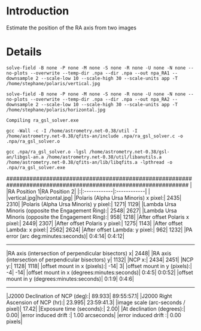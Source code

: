 # Introduction #

Estimate the position of the RA axis from two images


# Details #


`solve-field -B none -P none -M none -S none -R none -U none -N none --no-plots --overwrite --temp-dir .npa --dir .npa --out npa_RA1 --downsample 2 --scale-low 10 --scale-high 30 --scale-units app -T /home/stephane/polaris/vertical.jpg`

`solve-field -B none -P none -M none -S none -R none -U none -N none --no-plots --overwrite --temp-dir .npa --dir .npa --out npa_RA2 --downsample 2 --scale-low 10 --scale-high 30 --scale-units app -T /home/stephane/polaris/horizontal.jpg`

`Compiling ra_gsl_solver.exe`

`gcc -Wall -c -I /home/astrometry.net-0.38/util -I /home/astrometry.net-0.38/qfits-an/include .npa/ra_gsl_solver.c -o .npa/ra_gsl_solver.o`

`gcc .npa/ra_gsl_solver.o -lgsl /home/astrometry.net-0.38/gsl-an/libgsl-an.a /home/astrometry.net-0.38/util/libanutils.a /home/astrometry.net-0.38/qfits-an/lib/libqfits.a -lpthread -o .npa/ra_gsl_solver.exe`

###############################################################################################################
| |RA Position 1|RA Position 2|
|:|:------------|:------------|
|  |vertical.jpg|horizontal.jpg|
|Polaris (Alpha Ursa Minoris) x pixel:|                    2435|                            2310|
|Polaris (Alpha Ursa Minoris) y pixel:|                    1271|                            1129|
|Lambda Ursa Minoris (opposite the Engagement Ring):|      2548|                            2627|
|Lambda Ursa Minoris (opposite the Engagement Ring):|      958|                             1218|
|After offset Polaris x pixel:|                            2449|                            2307|
|After offset Polaris y pixel:|                            1275|                            1143|
|After offset Lambda: x pixel:|                            2562|                            2624|
|After offset Lambda: y pixel:|                            962|                             1232|
|PA error (arc deg:minutes:seconds)|                       0:4:14|                          0:4:12|

---

|RA axis (intersection of perpendicular bisectors) x|      2448|
|RA axis (intersection of perpendicular bisectors) y|      1132|
|NCP x:|                                                   2434|                            2451|
|NCP y:|                                                   1128|                            1118|
|offset mount in x (pixels):|                              -14|                             3|
|offset mount in y (pixels):|                              -4|                              -14|
|offset mount in x (degrees:minutes:seconds)|              0:4:5|                           0:0:52|
|offset mount in y (degrees:minutes:seconds)|              0:1:9|                           0:4:6|

---

|J2000 Declination of NCP (deg):|                          89.933|                          89:55:57.1|
|J2000 Right Ascension of NCP (hr):|                       23.995|                          23:59:41.3|
|image scale (arc-seconds / pixel)|                        17.42|
|Exposure time (seconds):|                                 2.00|
|At declination (degrees):|                                0.00|
|error induced drift :|                                    1.00   arcseconds|
|error induced drift :|                                    0.00   pixels|